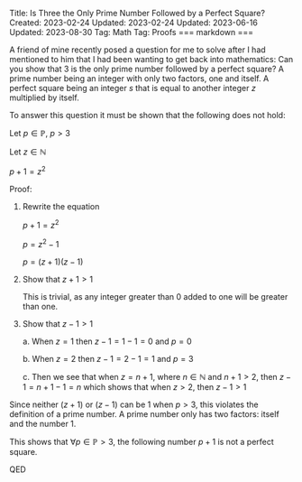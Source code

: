Title: Is Three the Only Prime Number Followed by a Perfect Square?
Created: 2023-02-24
Updated: 2023-02-24
Updated: 2023-06-16
Updated: 2023-08-30
Tag: Math
Tag: Proofs
=== markdown ===

A friend of mine recently posed a question for me to solve after I had
mentioned to him that I had been wanting to get back into mathematics: Can you
show that 3 is the only prime number followed by a perfect square? A prime
number being an integer with only two factors, one and itself. A perfect square
being an integer $s$ that is equal to another integer $z$ multiplied by itself.

To answer this question it must be shown that the following does not hold:

Let $p \in \mathbb{P}$, $p > 3$

Let $z \in \mathbb{N}$

$p + 1 = z ^ 2$

Proof:

1. Rewrite the equation

	$p + 1 = z^2$

	$p = z^2 - 1$

	$p = (z + 1)(z - 1)$

2. Show that $z + 1 > 1$

	This is trivial, as any integer greater than 0 added to one will be greater
	than one.

3. Show that $z - 1 > 1$

	a. When $z = 1$ then $z - 1 = 1 - 1 = 0$ and $p = 0$

	b. When $z = 2$ then $z - 1 = 2 - 1 = 1$ and $p = 3$

	c. Then we see that when $z = n + 1$, where $n \in \mathbb{N}$ and $n + 1 > 2$, then $z - 1 = n + 1 - 1 = n$ which shows that when $z > 2$, then $z - 1 > 1$

Since neither $(z + 1)$ or $(z - 1)$ can be $1$ when $p > 3$, this violates the definition
of a prime number. A prime number only has two factors: itself and the number
$1$.

This shows that $\forall p \in \mathbb{P} > 3$, the following number $p + 1$ is
not a perfect square.

QED
